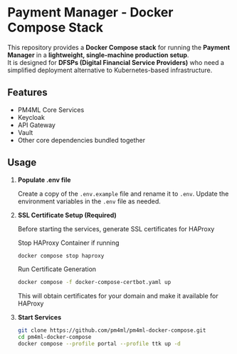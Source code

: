 # Payment Manager - Docker Compose Stack

This repository provides a **Docker Compose stack** for running the **Payment Manager** in a **lightweight, single-machine production setup**.  
It is designed for **DFSPs (Digital Financial Service Providers)** who need a simplified deployment alternative to Kubernetes-based infrastructure.

## Features
- PM4ML Core Services
- Keycloak
- API Gateway
- Vault
- Other core dependencies bundled together

## Usage


1. **Populate .env file**

   Create a copy of the `.env.example` file and rename it to `.env`. Update the environment variables in the `.env` file as needed.

2. **SSL Certificate Setup (Required)**
    
    Before starting the services, generate SSL certificates for HAProxy
    
    Stop HAProxy Container if running
    ```bash
    docker compose stop haproxy
    ```
    Run Certificate Generation
    ```bash
    docker compose -f docker-compose-certbot.yaml up
    ```
    This will obtain certificates for your domain and make it available for HAProxy

2. **Start Services**
   ```bash
   git clone https://github.com/pm4ml/pm4ml-docker-compose.git
   cd pm4ml-docker-compose
   docker compose --profile portal --profile ttk up -d

